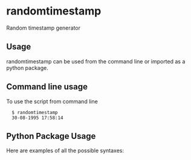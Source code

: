 # randomtimestamp
Random timestamp generator

## Usage
randomtimestamp can be used from the command line or imported as a python package.

## Command line usage
To use the script from command line
```
  $ randomtimestamp
  30-08-1995 17:58:14
```

## Python Package Usage
Here are examples of all the possible syntaxes:
